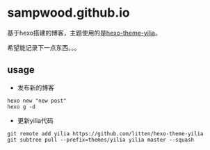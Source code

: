 # sampwood.github.io
基于hexo搭建的博客，主题使用的是[hexo-theme-yilia](https://github.com/litten/hexo-theme-yilia)。

希望能记录下一点东西。。。


## usage
- 发布新的博客
```
hexo new "new post"
hexo g -d
```

- 更新yilia代码
```
git remote add yilia https://github.com/litten/hexo-theme-yilia
git subtree pull --prefix=themes/yilia yilia master --squash
```
